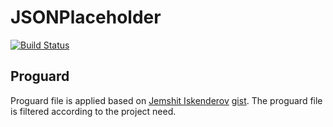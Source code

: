 # JSONPlaceholder

[![Build Status](https://app.bitrise.io/app/a1660eb3576f70bc/status.svg?token=08K5XLMEus93LhPxqI1NLA&branch=master)](https://app.bitrise.io/app/a1660eb3576f70bc)

## Proguard

Proguard file is applied based on [Jemshit Iskenderov](https://gist.github.com/jemshit) [gist](https://gist.github.com/jemshit/767ab25a9670eb0083bafa65f8d786bb).
The proguard file is filtered according to the project need.
